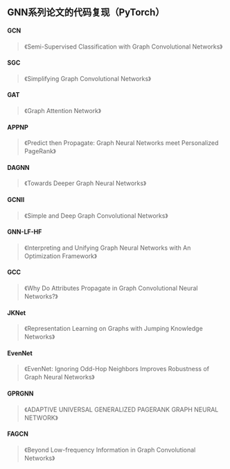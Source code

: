 ## GNN系列论文的代码复现（PyTorch）

#### GCN

> 《Semi-Supervised Classification with Graph Convolutional Networks》

#### SGC

> 《Simplifying Graph Convolutional Networks》

#### GAT

> 《Graph Attention Network》

#### APPNP

> 《Predict then Propagate: Graph Neural Networks meet Personalized PageRank》

#### DAGNN

> 《Towards Deeper Graph Neural Networks》

#### GCNII

> 《Simple and Deep Graph Convolutional Networks》

#### GNN-LF-HF

> 《Interpreting and Unifying Graph Neural Networks with An Optimization Framework》

#### GCC

> 《Why Do Attributes Propagate in Graph Convolutional Neural Networks?》

#### JKNet
> 《Representation Learning on Graphs with Jumping Knowledge Networks》

#### EvenNet
> 《EvenNet: Ignoring Odd-Hop Neighbors Improves Robustness of Graph Neural Networks》

#### GPRGNN
> 《ADAPTIVE UNIVERSAL GENERALIZED PAGERANK GRAPH NEURAL NETWORK》

#### FAGCN
> 《Beyond Low-frequency Information in Graph Convolutional Networks》